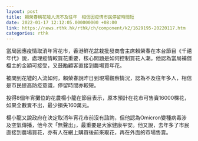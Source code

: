 ```yaml
---
layout: post
title: 賴榮春稱花墟人流不及往年　相信因疫情市民停留時間短
date: 2022-01-17 12:12:05.000000000 +08:00
link: https://news.rthk.hk/rthk/ch/component/k2/1629195-20220117.htm
categories: rthk
---
```


當局因應疫情取消年宵花市，香港鮮花盆栽批發商會主席賴榮春在本台節目《千禧年代》說，處理疫情較買花重要，核心問題是如何控制買花人潮。他認為當局補償檔主的金額可接受，又鼓勵顧客直接到農場買年花。

被問到花墟的人流如何，賴榮春說昨日到現場觀察情況，認為不及往年多人，相信是市民提高防疫意識，停留時間亦較短。

投得8個年宵攤位的花農楊小龍在節目表示，原本預計在花市可售賣16000棵花，如果全數賣不出，最少損失160萬元。

楊小龍又說政府在決定取消年宵花市前沒有諮詢，但他認為Omicron變種病毒涉及空氣傳播，他今次「無聲出」，最重要是大家健康平安。他又說，去年多了市民直接到農場買花，亦有人在網上購買後前來取花，再在外面的市場售賣。
